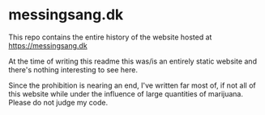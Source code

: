 # messingsang.dk

This repo contains the entire history of the website hosted at https://messingsang.dk

At the time of writing this readme this was/is an entirely static website and there's nothing interesting to see here.

Since the prohibition is nearing an end, I've written far most of, if not all of this website while under the influence of large quantities of marijuana. Please do not judge my code.
